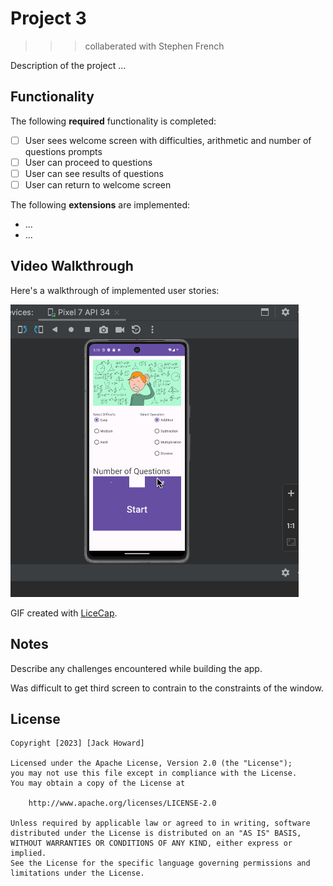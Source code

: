 # Project 3

>>> collaberated with Stephen French

Description of the project ...

## Functionality 

The following **required** functionality is completed:

* [ ] User sees welcome screen with difficulties, arithmetic and number of questions prompts
* [ ] User can proceed to questions
* [ ] User can see results of questions
* [ ] User can return to welcome screen

The following **extensions** are implemented:

* ...
* ...

## Video Walkthrough

Here's a walkthrough of implemented user stories:

![](https://github.com/howardjh/Project3/blob/main/Projec3Demo.gif)

GIF created with [LiceCap](http://www.cockos.com/licecap/).

## Notes

Describe any challenges encountered while building the app.

Was difficult to get third screen to contrain to the constraints of the window. 

## License

    Copyright [2023] [Jack Howard]

    Licensed under the Apache License, Version 2.0 (the "License");
    you may not use this file except in compliance with the License.
    You may obtain a copy of the License at

        http://www.apache.org/licenses/LICENSE-2.0

    Unless required by applicable law or agreed to in writing, software
    distributed under the License is distributed on an "AS IS" BASIS,
    WITHOUT WARRANTIES OR CONDITIONS OF ANY KIND, either express or implied.
    See the License for the specific language governing permissions and
    limitations under the License.
